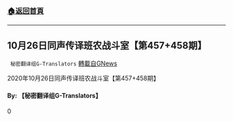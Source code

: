 ###  [:house:返回首頁](https://github.com/ourhimalayas/txt)
---

## 10月26日同声传译班农战斗室【第457+458期】
` 秘密翻译组G-Translators` [轉載自GNews](https://gnews.org/zh-hans/461302/)

2020年10月26日同声传译班农战斗室【第457+458期】



#### **By: 【秘密翻译组G-Translators】**



0
